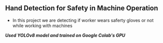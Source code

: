 ## Hand Detection for Safety in Machine Operation 

- In this project we are detecting if worker wears saferty gloves or not while working with machines

***Used YOLOv8 model and trained on Google Colab's GPU***
